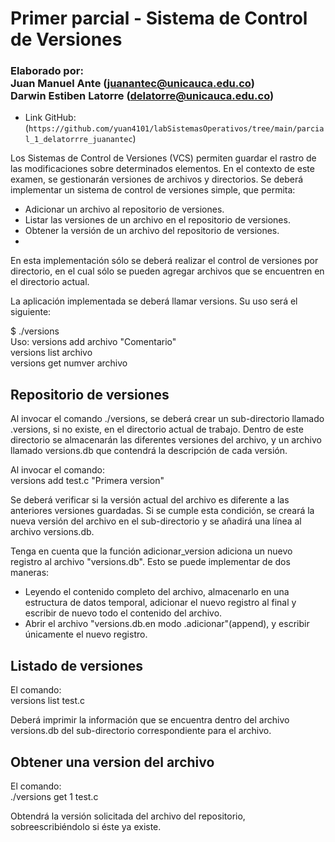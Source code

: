 # Primer parcial - Sistema de Control de Versiones
### Elaborado por:<br>Juan Manuel Ante (juanantec@unicauca.edu.co)<br>Darwin Estiben Latorre (delatorre@unicauca.edu.co)

- Link GitHub: (`https://github.com/yuan4101/labSistemasOperativos/tree/main/parcial_1_delatorrre_juanantec`)

Los Sistemas de Control de Versiones (VCS) permiten guardar el rastro de las modificaciones sobre determinados elementos.
En el contexto de este examen, se gestionarán versiones de archivos y directorios.
Se deberá implementar un sistema de control de versiones simple, que permita:

- Adicionar un archivo al repositorio de versiones.
- Listar las versiones de un archivo en el repositorio de versiones.
- Obtener la versión de un archivo del repositorio de versiones. <br>
- 
En esta implementación sólo se deberá realizar el control de versiones por directorio,
en el cual sólo se pueden agregar archivos que se encuentren en el directorio actual. <br>

La aplicación implementada se deberá llamar versions. Su uso será el siguiente: <br>

$ ./versions <br>
Uso: versions add archivo "Comentario" <br>
     versions list archivo <br>
     versions get numver archivo <br>
     
## Repositorio de versiones
Al invocar el comando ./versions, se deberá crear un sub-directorio llamado .versions, si no existe, en el directorio actual de trabajo.
Dentro de este directorio se almacenarán las diferentes versiones del archivo, y un archivo llamado versions.db
que contendrá la descripción de cada versión. <br>

Al invocar el comando: <br>
  versions add test.c "Primera version" <br>
  
Se deberá verificar si la versión actual del archivo es diferente a las anteriores versiones guardadas.
Si se cumple esta condición, se creará la nueva versión del archivo en el sub-directorio
y se añadirá una línea al archivo versions.db. <br>

Tenga en cuenta que la función adicionar_version adiciona un nuevo registro al archivo "versions.db".
Esto se puede implementar de dos maneras: <br>
- Leyendo el contenido completo del archivo, almacenarlo en una estructura de datos temporal, adicionar el nuevo registro al final y escribir de nuevo todo el contenido del archivo.
- Abrir el archivo "versions.db.en modo .adicionar"(append), y escribir únicamente el nuevo registro. <br>

## Listado de versiones
El comando: <br>
  versions list test.c <br>
  
Deberá imprimir la información que se encuentra dentro del archivo versions.db del sub-directorio correspondiente para el archivo. <br>

## Obtener una version del archivo
El comando: <br>
  ./versions get 1 test.c <br>
  
Obtendrá la versión solicitada del archivo del repositorio, sobreescribiéndolo si éste ya existe.
